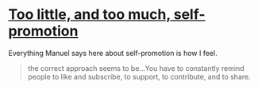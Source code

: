 # [Too little, and too much, self-promotion](https://manuelmoreale.com/@/page/ShBJdZxPWoH3qe85)

Everything Manuel says here about self-promotion is how I feel.

> the correct approach seems to be…You have to constantly remind people to like and subscribe, to support, to contribute, and to share.